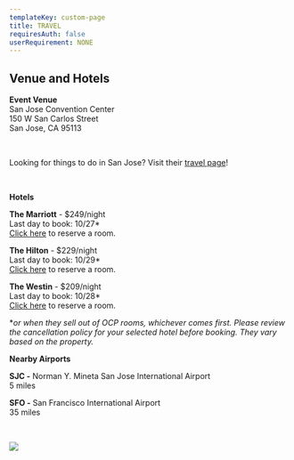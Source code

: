 ```yaml
---
templateKey: custom-page
title: TRAVEL
requiresAuth: false
userRequirement: NONE
---
```

## **Venue and Hotels**

**Event Venue**\
San Jose Convention Center\
150 W San Carlos Street\
San Jose, CA 95113

<br>

Looking for things to do in San Jose? Visit their <a href="https://www.sanjose.org/things-to-do" target="_blank">travel page</a>!

**<br>**

**Hotels**

**The Marriott** - $249/night\
Last day to book: 10/27*\
<a href="https://book.passkey.com/gt/218195382?gtid=31e836579c4f732a76387020d17c1671" target="_blank">Click here</a> to reserve a room.

**The Hilton** - $229/night\
Last day to book: 10/29*\
<a href="https://www.hilton.com/en/hi/groups/personalized/S/SJCSHHF-OCP-20211106/index.jhtml?WT.mc_id=POG" target="_blank">Click here</a> to reserve a room.

**The Westin** - $209/night\
Last day to book: 10/28*\
<a href="https://www.marriott.com/event-reservations/reservation-link.mi?id=1623187491706&key=GRP&app=resvlink" target="_blank">Click here</a> to reserve a room.

\**or when they sell out of OCP rooms, whichever comes first. Please review the cancellation policy for your selected hotel before booking. They vary based on the property.*

**Nearby Airports**

**SJC -** Norman Y. Mineta San Jose International Airport\
5 miles

**SFO -** San Francisco International Airport \
35 miles 

**<br>**

![](/img/5be413b49634c8549c9c814ccf230b985c20a6eb-2.jpg)